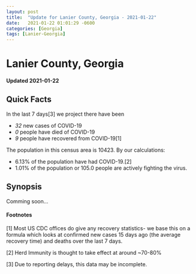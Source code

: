 ```yaml
---
layout: post
title:  "Update for Lanier County, Georgia - 2021-01-22"
date:   2021-01-22 01:01:29 -0600
categories: [Georgia]
tags: [Lanier-Georgia]
---
```


# Lanier County, Georgia
#### Updated 2021-01-22

## Quick Facts

In the last 7 days[3] we project there have been
- *32* new cases of COVID-19
- *0* people have died of COVID-19
- *9* people have recovered from COVID-19[1]

The population in this census area is 10423. By our calculations:
- 6.13% of the population have had COVID-19.[2]
- 1.01% of the population or 105.0 people are actively fighting the virus.

## Synopsis

Comming soon...


#### Footnotes

[1] Most US CDC offices do give any recovery statistics- we base this on a formula which looks at confirmed new cases
15 days ago (the average recovery time) and deaths over the last 7 days.

[2] Herd Immunity is thought to take effect at around ~70-80%

[3] Due to reporting delays, this data may be incomplete.
 
    